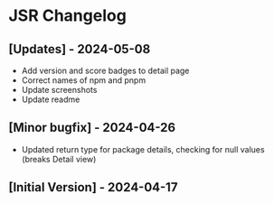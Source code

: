 # JSR Changelog

## [Updates] - 2024-05-08

- Add version and score badges to detail page
- Correct names of npm and pnpm
- Update screenshots
- Update readme

## [Minor bugfix] - 2024-04-26

- Updated return type for package details, checking for null values (breaks Detail view)

## [Initial Version] - 2024-04-17
